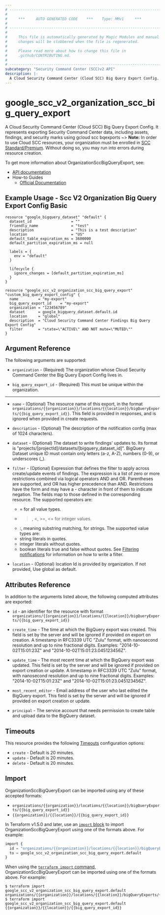 ```yaml
---
# ----------------------------------------------------------------------------
#
#     ***     AUTO GENERATED CODE    ***    Type: MMv1     ***
#
# ----------------------------------------------------------------------------
#
#     This file is automatically generated by Magic Modules and manual
#     changes will be clobbered when the file is regenerated.
#
#     Please read more about how to change this file in
#     .github/CONTRIBUTING.md.
#
# ----------------------------------------------------------------------------
subcategory: "Security Command Center (SCC)v2 API"
description: |-
  A Cloud Security Command Center (Cloud SCC) Big Query Export Config.
---
```


# google_scc_v2_organization_scc_big_query_export

A Cloud Security Command Center (Cloud SCC) Big Query Export Config.
It represents exporting Security Command Center data, including assets, findings, and security marks
using gcloud scc bqexports
~> **Note:** In order to use Cloud SCC resources, your organization must be enrolled
in [SCC Standard/Premium](https://cloud.google.com/security-command-center/docs/quickstart-security-command-center).
Without doing so, you may run into errors during resource creation.


To get more information about OrganizationSccBigQueryExport, see:

* [API documentation](https://cloud.google.com/security-command-center/docs/reference/rest/v2/organizations.locations.bigQueryExports)
* How-to Guides
    * [Official Documentation](https://cloud.google.com/security-command-center/docs/how-to-analyze-findings-in-big-query)

## Example Usage - Scc V2 Organization Big Query Export Config Basic


```hcl
resource "google_bigquery_dataset" "default" {
  dataset_id                  = ""
  friendly_name               = "test"
  description                 = "This is a test description"
  location                    = "US"
  default_table_expiration_ms = 3600000
  default_partition_expiration_ms = null

  labels = {
    env = "default"
  }

  lifecycle {
    ignore_changes = [default_partition_expiration_ms]
  }
}

resource "google_scc_v2_organization_scc_big_query_export" "custom_big_query_export_config" {
  name         = "my-export"
  big_query_export_id    = "my-export"
  organization = "123456789"
  dataset      = google_bigquery_dataset.default.id
  location     = "global"
  description  = "Cloud Security Command Center Findings Big Query Export Config"
  filter       = "state=\"ACTIVE\" AND NOT mute=\"MUTED\""
}
```

## Argument Reference

The following arguments are supported:


* `organization` -
  (Required)
  The organization whose Cloud Security Command Center the Big Query Export
  Config lives in.

* `big_query_export_id` -
  (Required)
  This must be unique within the organization.


- - -


* `name` -
  (Optional)
  The resource name of this export, in the format
  `organizations/{{organization}}/locations/{{location}}/bigQueryExports/{{big_query_export_id}}`.
  This field is provided in responses, and is ignored when provided in create requests.

* `description` -
  (Optional)
  The description of the notification config (max of 1024 characters).

* `dataset` -
  (Optional)
  The dataset to write findings' updates to.
  Its format is "projects/[projectId]/datasets/[bigquery_dataset_id]".
  BigQuery Dataset unique ID must contain only letters (a-z, A-Z), numbers (0-9), or underscores (_).

* `filter` -
  (Optional)
  Expression that defines the filter to apply across create/update
  events of findings. The
  expression is a list of zero or more restrictions combined via
  logical operators AND and OR. Parentheses are supported, and OR
  has higher precedence than AND.
  Restrictions have the form <field> <operator> <value> and may have
  a - character in front of them to indicate negation. The fields
  map to those defined in the corresponding resource.
  The supported operators are:
  * = for all value types.
  * >, <, >=, <= for integer values.
  * :, meaning substring matching, for strings.
  The supported value types are:
  * string literals in quotes.
  * integer literals without quotes.
  * boolean literals true and false without quotes.
  See
  [Filtering notifications](https://cloud.google.com/security-command-center/docs/how-to-api-filter-notifications)
  for information on how to write a filter.

* `location` -
  (Optional)
  location Id is provided by organization. If not provided, Use global as default.



## Attributes Reference

In addition to the arguments listed above, the following computed attributes are exported:

* `id` - an identifier for the resource with format `organizations/{{organization}}/locations/{{location}}/bigQueryExports/{{big_query_export_id}}`

* `create_time` -
  The time at which the BigQuery export was created. This field is set by the server and will be ignored if provided on export on creation.
  A timestamp in RFC3339 UTC "Zulu" format, with nanosecond resolution and up to nine fractional digits.
  Examples: "2014-10-02T15:01:23Z" and "2014-10-02T15:01:23.045123456Z".

* `update_time` -
  The most recent time at which the BigQuery export was updated. This field is set by the server and will be ignored if provided on export creation or update.
  A timestamp in RFC3339 UTC "Zulu" format, with nanosecond resolution and up to nine fractional digits.
  Examples: "2014-10-02T15:01:23Z" and "2014-10-02T15:01:23.045123456Z".

* `most_recent_editor` -
  Email address of the user who last edited the BigQuery export.
  This field is set by the server and will be ignored if provided on export creation or update.

* `principal` -
  The service account that needs permission to create table and upload data to the BigQuery dataset.


## Timeouts

This resource provides the following
[Timeouts](https://developer.hashicorp.com/terraform/plugin/sdkv2/resources/retries-and-customizable-timeouts) configuration options:

- `create` - Default is 20 minutes.
- `update` - Default is 20 minutes.
- `delete` - Default is 20 minutes.

## Import


OrganizationSccBigQueryExport can be imported using any of these accepted formats:

* `organizations/{{organization}}/locations/{{location}}/bigQueryExports/{{big_query_export_id}}`
* `{{organization}}/{{location}}/{{big_query_export_id}}`


In Terraform v1.5.0 and later, use an [`import` block](https://developer.hashicorp.com/terraform/language/import) to import OrganizationSccBigQueryExport using one of the formats above. For example:

```tf
import {
  id = "organizations/{{organization}}/locations/{{location}}/bigQueryExports/{{big_query_export_id}}"
  to = google_scc_v2_organization_scc_big_query_export.default
}
```

When using the [`terraform import` command](https://developer.hashicorp.com/terraform/cli/commands/import), OrganizationSccBigQueryExport can be imported using one of the formats above. For example:

```
$ terraform import google_scc_v2_organization_scc_big_query_export.default organizations/{{organization}}/locations/{{location}}/bigQueryExports/{{big_query_export_id}}
$ terraform import google_scc_v2_organization_scc_big_query_export.default {{organization}}/{{location}}/{{big_query_export_id}}
```
